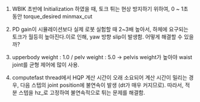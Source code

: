 1. WBIK 초반에 Initialization 하였을 때, 토크 튀는 현상 방지하기 위하여, 0 ~ 1초 동안 torque_desired minmax_cut

2. PD gain이 시뮬레이션보다 실제 로봇 실험할 때 2~3배 높아서, 하체에 요구되는 토크가 월등히 높아진다.이로 인해, yaw 방향 slip이 발생함. 어떻게 해결할 수 있을까?

3. upperbody weight : 1.0 / pelv weight : 5.0 -> pelvis weight가 높아야 waist joint를 균형 제어에 많이 사용.

4. computefast thread에서 HQP 계산 시간이 오래 소요되어 계산 시간이 밀리는 경우, 다음 스텝의 joint position에 불연속이 발생 (dt가 매우 커지므로). 따라서, 적분 스텝을 hz_로 고정하여 불연속적으로 튀는 문제를 해결함.